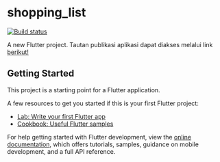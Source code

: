 # shopping_list

[![Build status](https://build.appcenter.ms/v0.1/apps/6332c8a4-9052-4017-9481-dd479960f312/branches/main/badge)](https://appcenter.ms)

A new Flutter project. Tautan publikasi aplikasi dapat diakses melalui link [berikut!](https://install.appcenter.ms/orgs/pebepetutor/apps/shopping-list/distribution_groups/public)

## Getting Started

This project is a starting point for a Flutter application.

A few resources to get you started if this is your first Flutter project:

- [Lab: Write your first Flutter app](https://docs.flutter.dev/get-started/codelab)
- [Cookbook: Useful Flutter samples](https://docs.flutter.dev/cookbook)

For help getting started with Flutter development, view the
[online documentation](https://docs.flutter.dev/), which offers tutorials,
samples, guidance on mobile development, and a full API reference.

